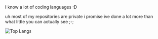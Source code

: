 I know a lot of coding languages :D

uh most of my repositories are private i promise ive done a lot more than what little you can actually see ;-;

![Top Langs](https://github-readme-stats.vercel.app/api/top-langs/?username=superkitty1549&langs_count=10)
